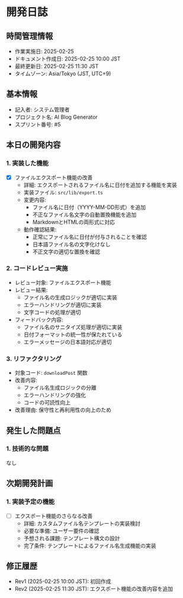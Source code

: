 # 開発日誌

## 時間管理情報
- 作業実施日: 2025-02-25
- ドキュメント作成日: 2025-02-25 10:00 JST
- 最終更新日: 2025-02-25 11:30 JST
- タイムゾーン: Asia/Tokyo (JST, UTC+9)

## 基本情報
- 記入者: システム管理者
- プロジェクト名: AI Blog Generator
- スプリント番号: #5

## 本日の開発内容

### 1. 実装した機能
- [x] ファイルエクスポート機能の改善
  - 詳細: エクスポートされるファイル名に日付を追加する機能を実装
  - 実装ファイル: `src/lib/export.ts`
  - 変更内容:
    - ファイル名に日付（YYYY-MM-DD形式）を追加
    - 不正なファイル名文字の自動置換機能を追加
    - MarkdownとHTMLの両形式に対応
  - 動作確認結果: 
    - 正常にファイル名に日付が付与されることを確認
    - 日本語ファイル名の文字化けなし
    - 不正文字の適切な置換を確認

### 2. コードレビュー実施
- レビュー対象: ファイルエクスポート機能
- レビュー結果: 
  - ファイル名の生成ロジックが適切に実装
  - エラーハンドリングが適切に実装
  - 文字コードの処理が適切
- フィードバック内容:
  - ファイル名のサニタイズ処理が適切に実装
  - 日付フォーマットの統一性が保たれている
  - エラーメッセージの日本語対応が適切

### 3. リファクタリング
- 対象コード: `downloadPost` 関数
- 改善内容: 
  - ファイル名生成ロジックの分離
  - エラーハンドリングの強化
  - コードの可読性向上
- 改善理由: 保守性と再利用性の向上のため

## 発生した問題点

### 1. 技術的な問題
なし

## 次期開発計画

### 1. 実装予定の機能
- [ ] エクスポート機能のさらなる改善
  - 詳細: カスタムファイル名テンプレートの実装検討
  - 必要な準備: ユーザー要件の確認
  - 予想される課題: テンプレート構文の設計
  - 完了条件: テンプレートによるファイル名生成機能の実装

## 修正履歴
- Rev1 (2025-02-25 10:00 JST): 初回作成
- Rev2 (2025-02-25 11:30 JST): エクスポート機能の改善内容を追加 